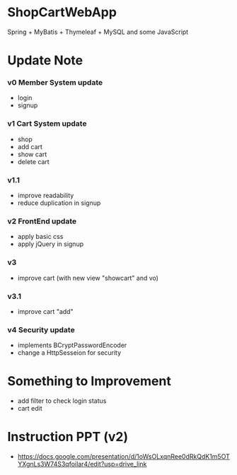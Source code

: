 # ShopCartWebApp
Spring + MyBatis + Thymeleaf + MySQL and some JavaScript

# Update Note
### v0 Member System update
- login
- signup
### v1 Cart System update
- shop
- add cart
- show cart
- delete cart
### v1.1
- improve readability
- reduce duplication in signup
### v2 FrontEnd update
- apply basic css
- apply jQuery in signup
### v3
- improve cart (with new view "showcart" and vo)
### v3.1
- improve cart "add"
### v4 Security update
- implements BCryptPasswordEncoder
- change a HttpSesseion for security

# Something to Improvement
- add filter to check login status
- cart edit

# Instruction PPT (v2)
- https://docs.google.com/presentation/d/1oWsOLxqnRee0dRkQdK1m5OTYXgnLs3W74S3qfoiIar4/edit?usp=drive_link
